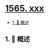 # [1565. xxx](https://github.com/Tdahuyou/TNotes.leetcode/tree/main/notes/1565.%20xxx)

<!-- region:toc -->

- [1. 📝 概述](#1--概述)

<!-- endregion:toc -->

## 1. 📝 概述
